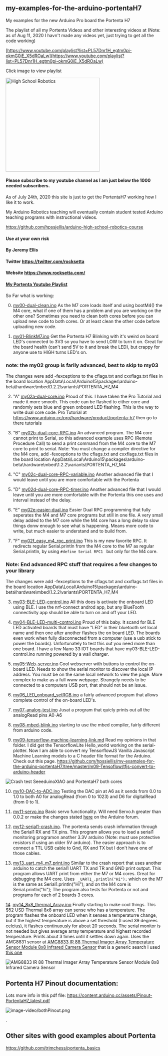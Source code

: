## my-examples-for-the-arduino-portentaH7
My examples for the new Arduino Pro board the Portenta H7


The playlist of all my Portenta Videos and other interesting videos at (Note: as of Aug 11, 2020 I havn't made any videos yet, just trying to get all the code working) 

[https://www.youtube.com/playlist?list=PL57Dnr1H_egtm0pi-okmG0iE_X5dROaLw](https://www.youtube.com/playlist?list=PL57Dnr1H_egtm0pi-okmG0iE_X5dROaLw)

Click image to view playlist

[<img src="image-video/portenta02.jpg" alt="High School Robotics" width = 300px />](https://www.youtube.com/playlist?list=PL57Dnr1H_egtm0pi-okmG0iE_X5dROaLw)




#### Please subscribe to my youtube channel as I am just below the 1000 needed subscribers.







As of July 24th, 2020 this site is just to get the PortentaH7 working how I like it to work. 

My Arduino Robotics teaching will eventually contain student tested Arduino teaching programs with instructional videos. 

https://github.com/hpssjellis/arduino-high-school-robotics-course  




#### Use at your own risk
#### By Jeremy Ellis
#### Twitter https://twitter.com/rocksetta
#### Website https://www.rocksetta.com/
#### [My Portenta Youtube Playlist](https://www.youtube.com/playlist?list=PL57Dnr1H_egtm0pi-okmG0iE_X5dROaLw)








So Far what is working:

0. [my00-dual-clean.ino](my00-dual-clean.ino) As the M7 core loads itself and using bootM4() the M4 core, what if one of them has a problem and you are working on the other one? Sometimes you need to clean both cores before you can upload new code to both cores. Or at least clean the other code before uploading new code. 


1. [my01-BlinkM7.ino](my01-BlinkM7.ino) Get the Portenta H7 Blinking with it's weird on board LED's connected to 3V3 so you have to send LOW to turn it on. Great for the board health (can't send 5V to it and break the LED), but crappy for anyone use to HIGH turns LED's on.


### note: the my02 group is farily advanced, best to skip to my03
 The changes were add -fexceptions to the cflags.txt and cxxflags.txt files in the board location  AppData\Local\Arduino15\packages\arduino-beta\hardware\mbed\1.2.2\variants\PORTENTA_H7_M4

2. "A" [my02a-dual-core.ino](my02-dual-core.ino) Proud of this. I have taken the Pro Tutorial and made it more smooth. This code can be flashed to either core and randomly sets blue and green onboard LED flashing. This is the way to write dual core code.  Pro Tutorial at  https://www.arduino.cc/pro/hardware/product/portenta-h7 then go to there tutorials

2. "B" [my02b-dual-core-RPC.ino](my02-dual-core-RPC.ino) An advanced program.  The M4 core cannot print to Serial, so this advanced example uses RPC (Remote Procedure Call) to send a print command from the M4 core to the M7 core to print to serial. Note: You must change a compiler directive for the M4 core, add -fexceptions to the cflags.txt and cxxflags.txt files in the board location  AppData\Local\Arduino15\packages\arduino-beta\hardware\mbed\1.2.2\variants\PORTENTA_H7_M4


2. "C" [my02c-dual-core-RPC-variable.ino](my02c-dual-core-RPC-variable.ino) Another advanced file that I would leave until you are more comfortable with the Portenta

2. "D" [my02d-dual-core-RPC-timer.ino](my02d-dual-core-RPC-timer.ino) Another advanced file that I would leave until you are more comfortable with the Portenta this one uses and interval instead of the delay.


2. "E" [my02e-easier-dual.ino](my02e-easier-dual.ino) Easier Dual RPC programming that fully seperates the M4 and M7 core programs but still in one file. A very small delay added to the M7 core while the M4 core has a long delay to slow things donw enough to see what is happening. Means more code to write, but much easier to understand and to build from.

2. "F" [my02f_easy_m4_rpc_print.ino](my02f_easy_m4_rpc_print.ino) This is my new favorite RPC. It redirects regular Serial.println from the M4 core to the M7 as regular Serial.println, by using ``` #define Serial RPC1  ``` but only for the M4 core.


### Note: End advanced RPC stuff that requires a few changes to your library
 The changes were add -fexceptions to the cflags.txt and cxxflags.txt files in the board location  AppData\Local\Arduino15\packages\arduino-beta\hardware\mbed\1.2.2\variants\PORTENTA_H7_M4

3. [my03-BLE-LED-control.ino](my03-BLE-LED-control.ino) All this does is activate the onboard LED using BLE. I use the nrf-connect androd app, but any BlueTooth connectivity app should be able to turn on and off your LED.

4. [my04-BLE-LED-multi-control.ino](my04-BLE-LED-multi-control.ino) Proud of this baby. It scand for BLE LED activated boards that must have "LED" in their bluetooth set local name and then one after another flashes the on board LED. The boards even work when fully disconnected from a computer (use a usb stick to power the boards). Unfortunately to test this out you need more than one board. I have a few Nano 33 IOT boards that have  my03-BLE-LED-control.ino running powered by a wall charger.

5. [my05-Web-server.ino](my05-Web-server.ino) Cool webserver with buttons to control the on-board LED. Needs to show the serial monitor to discover the local IP address. You must be on the same local network to view the page. More complex to make as a full www webpage. Strangely needs to be connected to a computers USB port, that should not be an issue.


6. [my06_LED_onboard_setRGB.ino](my06_LED_onboard_setRGB.ino) a fairly advanced program that allows complete control of the on-board LED's.

7. [my07-analog-test.ino](my07-analog-test.ino) Jusat a program that quicly prints out all the analogRead pins A0-A6

8. [my08-mbed-blink.ino](my08-mbed-blink.ino)   starting to use the mbed compiler, fairly different from arduino code.

9. [my09-tensorflow-machine-learning-link.md](my09-tensorflow-machine-learning-link.md)  Read my opinions in that folder. I did get the TensorflowLite Hello_world working on the serial-plotter. Now I am able to convert my TensorflowJS Vanilla Javascript Machine Learning models to a C header file format for the Arduino. Check out this page. https://github.com/hpssjellis/my-examples-for-the-arduino-portentaH7/tree/master/m09-Tensoflow/tfjs-convert-to-arduino-header 


<img src="image-video/crashTest01.png" alt="Crash test SeeeduinoXIAO and PortentaH7 both cores"  />




10. [my10-DAC-to-ADC.ino](my10-DAC-to-ADC.ino) Testing the DAC pin at A6 as it sends from 0.0 to 1.0 to both A0 for analogRead (from 0 to 1023) and D6 for digitalRead (from 0 to 1). 


11. [my11-servo.ino](my11-servo.ino) Basic servo functionality. Will need Servo.h greater than 0.0.2 or make the changes stated [here](https://forum.arduino.cc/index.php?topic=691668.msg4700186#msg4700186) on the Arduino forum.

12. [my12-serial1-crash.ino](my12-serial1-crash.ino). The portenta sends crash information through the Serial1 RX and TX pins. This program allows you to load a serial1 monitoring programon another 3.3V arduino (Note: must use protective resistors if using an older 5V arduino). The easier approach is to connect a TTL USB cable to Gnd, RX and TX but I don't have one of those cables.


13. [my13_uart_m4_m7_print.ino](my13_uart_m4_m7_print.ino) Similar to the crash report that uses another arduino to catch the serial1 UART TX and TR and GND print output. This program allows UART print from either the M7 or M4 cores. Great for debugging the M4 core. Uses ``` _UART1_.println("Hi");``` which on the M7 is the same as Serial1.println("Hi"); and on the M4 core is Serial.println("hi"); The program also tests for Portenta or not and programs for each of 2 boards 3 cores.


[14](#fourteen).  [my14_8x8_thermal_Array.ino](my14_8x8_thermal_Array.ino) Finally starting to make cool things. This $52 USD Thermal 8x8 array can sense who has a temperature. The program flashes the onboard LED when it senses a temperaturre change, but if the highest temperature is above a set threshold (I used 39 degrees celcius), it flashes continuously for about 20 seconds. The serial monitor is not needed but gives average array temperature and highest recorded temperature. Prints about 3 times until it settles down again. Uses the AMG8831 sensor at [AMG8833 IR 88 Thermal Imager Array Temperature Sensor Module 8x8 Infrared Camera Sensor](https://www.amazon.com/s?k=AMG8833+IR+88+Thermal+Imager+Array+Temperature+Sensor+Module+8x8+Infrared+Camera+Sensor&ref=nb_sb_noss) that is a generic search I used [this one](https://www.amazon.com/AMG8833-Thermal-Imager-Temperature-Infrared/dp/B07YZRGVB9/ref=sr_1_1?dchild=1&keywords=AMG8833+IR+8+*+8+Thermal+Imager+Array+Temperature+Sensor+Module+8x8+Infrared+Camera+Sensor&qid=1600007347&sr=8-1)

![AMG8833 IR 88 Thermal Imager Array Temperature Sensor Module 8x8 Infrared Camera Sensor](image-video/portenta-thermal-8x8-03.png)



## Portenta H7 Pinout documentation:
Lots more info in this pdf file: https://content.arduino.cc/assets/Pinout-PortentaH7_latest.pdf

![image-video/bothPinout.png](image-video/bothPinout.png)




.





## Other sites with good examples about Portenta

https://github.com/trimchess/portenta_basics


